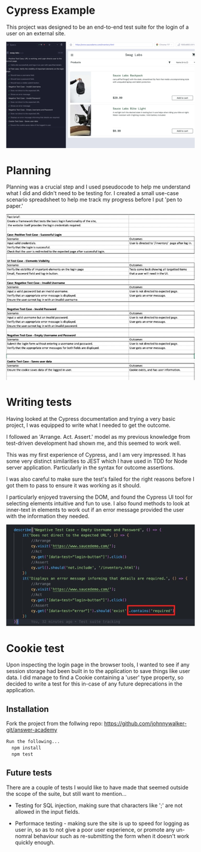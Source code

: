 
# Cypress Example

This project was designed to be an end-to-end test suite for the login of a user on an external site.

![App Screenshot](https://github.com/johnnywalker-git/answer-academy/blob/main/readme-img/overview.jpg?raw=true)

# Planning

Planning was a crucial step and I used pseudocode to help me understand what I did and didn't need to be testing for. I created a small use-case scenario spreadsheet to help me track my progress before I put 'pen to paper.'

![App Screenshot](https://github.com/johnnywalker-git/answer-academy/blob/main/readme-img/planning.jpg?raw=true)

# Writing tests

Having looked at the Cypress documentation and trying a very basic project, I was equipped to write what I needed to get the outcome.

I followed an 'Arrange. Act. Assert.' model as my previous knowledge from test-driven development had shown me, and this seemed to work well. 

This was my first experience of Cypress, and I am very impressed. It has some very distinct similarities to JEST which I have used in TDD for Node server application. Particularly in the syntax for outcome assertions.

I was also careful to make sure the test's failed for the right reasons before I got them to pass to ensure it was working as it should.

I particularly enjoyed traversing the DOM, and found the Cypress UI tool for selecting elements intuitive and fun to use. I also found methods to look at inner-text in elements to work out if an error message provided the user with the information they needed.

![App Screenshot](https://github.com/johnnywalker-git/answer-academy/blob/main/readme-img/test.jpg?raw=true)

# Cookie test

  Upon inspecting the login page in the browser tools, I wanted to see if any session storage had been built in to the application to save things like user data. I did manage to find a Cookie containing a 'user' type property, so decided to write a test for this in-case of any future deprecations in the application.


## Installation

Fork the project from the follwing repo:
https://github.com/johnnywalker-git/answer-academy

```bash
Run the following...
  npm install 
  npm test
```
    
## Future tests

There are a couple of tests I would like to have made that seemed outside the scope of the suite, but still want to mention...

 - Testing for SQL injection, making sure that characters like ';' are not allowed in the input fields.

 - Performace testing - making sure the site is up to speed for logging as user in, so as to not give a poor user experience, or promote any un-nomral behaviour such as re-submitting the form when it doesn't work quickly enough.

